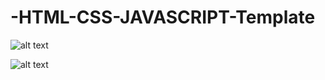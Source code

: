 # -HTML-CSS-JAVASCRIPT-Template

![alt text](https://i.imgur.com/cxy8LBO.png)

![alt text](https://i.imgur.com/tg5j0Dc.png)
